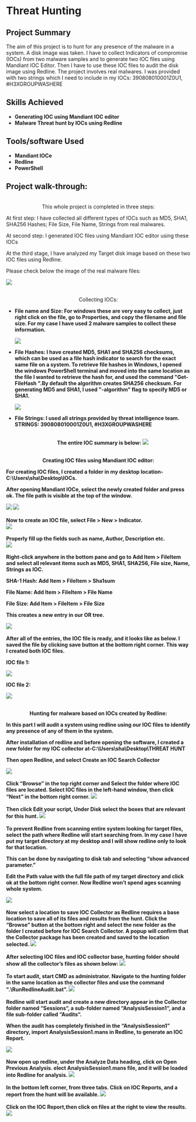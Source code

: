 <h1>Threat Hunting</h1>


<h2>Project Summary</h2>

The aim of this project is to hunt for any presence of the malware in a system. A disk image was taken. I have to collect Indicators of compromise (IOCs) from two malware samples and to generate two IOC files using Mandiant IOC Editor. Then I have to use these IOC files to audit the disk image using Redline. The project involves real malwares. I was provided with two strings which I need to include in my IOCs: 390808010001Z0U1, #H3XGROUPWASHERE


 

<h2>Skills Achieved</h2>

  - <b> Generating IOC using Mandiant IOC editor</b>
  - <b> Malware Threat hunt by IOCs using Redline</b>


<h2>Tools/software  Used </h2>

- <b> Mandiant IOCe</b>
- <b> Redline</b>
- <b> PowerShell</b>

<h2>Project walk-through:</h2>

<p align="center">
<br/>
This whole project is completed in three steps:

 At first step: I have collected all different types of IOCs such as  MD5, SHA1, SHA256 Hashes; File Size, File Name, Strings from real malwares.

 At second step: I generated IOC files using Mandiant IOC editor using these IOCs

 At the third stage, I have analyzed my Target disk image based on these two IOC files using Redline.

Please check below the image of the real malware files:  <br/>

<img src="https://github.com/msislam23/ThreatHunting/assets/157939065/30bcdeff-44eb-4119-880d-0302ef09ec82"/>
<br />

<p align="center">
<br />
Collecting IOCs:  <br/>

 - <b>File name and Size:
    For windows these are very easy to collect, just right click on the file, go to Properties, and copy the filename and file size. For my case I have used 2 malware samples to collect these information. <br />
    
    <img src="https://github.com/msislam23/ThreatHunting/assets/157939065/66ecec0c-03a4-4ef4-9eb7-730e657f328a"/>
    <br />
 - <b>File Hashes:
    I have created MD5, SHA1 and SHA256 checksums, which can be used as a file hash indicator to search for the exact same file on a system. To retrieve file hashes in Windows, I opened the windows PowerShell terminal and moved into     the same location as the file I  wanted to retrieve the hash for, and used the command "Get-FileHash <filename>".By default the algorithm creates SHA256 checksum. For generating MD5 and SHA1, I used "-algorithm" flag to specify      MD5 or SHA1. <br />
    
    <img src="https://github.com/msislam23/ThreatHunting/assets/157939065/2b7574cb-c195-40f4-b4d8-4f9f3c777604"/>
    <br />
 - <b>File Strings:
    I used all strings provided by threat intelligence team. 
    STRINGS: 390808010001Z0U1, #H3XGROUPWASHERE 
    <br />
    <p align="center">
    <br />
    The entire IOC summary is below: 
    <img src="https://github.com/msislam23/ThreatHunting/assets/157939065/ac42c058-c556-4f40-85b9-b852e5e5dc9b"/>
    <br />
 
<p align="center">
<br />
 Creating IOC files using Mandiant IOC editor: <br/>
 
 For creating IOC files, I created a folder in my desktop location-C:\Users\sha\Desktop\IOCs.

 After opening Mandiant IOCe, select the newly created folder and press ok. The file path is visible at the top of the window.

<img src="https://github.com/msislam23/ThreatHunting/assets/157939065/0eb4046d-df64-41cd-ba6d-e40438d8ef84"/>


<img src="https://github.com/msislam23/ThreatHunting/assets/157939065/caa21d62-ca8a-45a6-9d4c-eb7993d632bf"/>
<br />
<br />
Now to create an IOC file, select File > New > Indicator.<br/>

<img src="https://github.com/msislam23/ThreatHunting/assets/157939065/f09c52a7-8038-45f3-b833-9a831d9094ee"/>
<br />
<br />
Properly fill up the fields such as name, Author, Description etc.<br/>

<img src="https://github.com/msislam23/ThreatHunting/assets/157939065/6d80cb2e-b311-4486-8a65-a416d2684cf5"/>
<br />
<br />
Right-click anywhere in the bottom pane and go to Add Item > FileItem and select all relevant items such as MD5, SHA1, SHA256, File size, Name, Strings as IOC.

 
 SHA-1 Hash: Add Item > FileItem > Sha1sum
 
 File Name: Add Item > FileItem > File Name
 
 File Size: Add Item > FileItem > File Size

This creates a new entry in our OR tree.

<img src="https://github.com/msislam23/ThreatHunting/assets/157939065/587ce830-cf23-4da4-b164-cb81fe50ba30"/>

<br />
<br />
After all of the entries, the IOC file is ready, and it looks like as below. I saved the file by clicking save button at the bottom right corner. This way I created both IOC files.

IOC file 1:

<img src="https://github.com/msislam23/ThreatHunting/assets/157939065/6fac6762-0cc5-4320-88f3-00e4569ea283"/>

IOC file 2:

<img src="https://github.com/msislam23/ThreatHunting/assets/157939065/63421d0e-e3fc-4dc7-998a-c286871df6cd"/>
<br />

<p align="center">
<br />
 Hunting for malware based on IOCs created by Redline: <br/>
 
 In this part I will audit a system using redline using our IOC files to identify any presence of any of them in the system.

 After installation of redline and before opening the software, I created a new folder for my IOC collector at-C:\Users\sha\Desktop\THREAT HUNT

 Then open Redline, and select Create an IOC Search Collector

<img src="https://github.com/msislam23/ThreatHunting/assets/157939065/35b42a8b-0b20-4c30-8013-790b6ea7a43e"/>

<br />
<br />
Click “Browse” in the top right corner and Select the folder where IOC files are located. Select IOC files in the left-hand window, then click “Next” in the bottom right corner.

<img src="https://github.com/msislam23/ThreatHunting/assets/157939065/4bd8b0ef-c5d8-45e9-8fbc-12c6bae1be99"/>
<br />

<br />
Then click Edit your script, Under Disk select the boxes that are relevant for this hunt.

<img src="https://github.com/msislam23/ThreatHunting/assets/157939065/49f73080-1829-45d8-8b3f-c0f2da455800"/>
<br />

<br />
To prevent Redline from scanning entire system looking for target files, select the path where Redline will start searching from. In my case I have put my target directory at my desktop and I will show redline only to look for that location. 

This can be done by navigating to disk tab and selecting “show advanced parameter.”

Edit the Path value with the full file path of my target directory and click ok at the bottom right corner. Now Redline won’t spend ages scanning whole system.

<img src="https://github.com/msislam23/ThreatHunting/assets/157939065/1e5e3e5f-cf1e-4987-ae22-5ea8fdd4de5c"/>
<br />

<br />
Now select a location to save IOC Collector as Redline requires a base location to save all of its files and results from the hunt. Click the “Browse” button at the bottom right and select the new folder as the folder I created before for IOC Search Collector. A popup will confirm that the Collector package has been created and saved to the location selected.

<img src="https://github.com/msislam23/ThreatHunting/assets/157939065/398c90e7-c483-457d-90d2-5aee0a078f89"/>
<br />

<br />
After selecting IOC files and IOC collector base, hunting folder should show all the collector’s files as shown below:

<img src="https://github.com/msislam23/ThreatHunting/assets/157939065/a7668f53-2088-4f79-8021-4d1cfd38254e"/>
<br />

<br />
To start audit, start CMD as administrator. Navigate to the hunting folder in the same location as the collector files and use the command ".\RunRedlineAudit.bat".

<img src="https://github.com/msislam23/ThreatHunting/assets/157939065/16861199-600b-4a33-9245-24d7636f01c7"/>
<br />

<br />
Redline will start audit and create a new directory appear in the Collector folder named “Sessions“, a sub-folder named “AnalysisSession1“, and a file sub-folder called “Audits“.

When the audit has completely finished in the “AnalysisSession1” directory, import AnalysisSession1.mans in Redline, to generate an IOC Report.

<img src="https://github.com/msislam23/ThreatHunting/assets/157939065/ccec43e1-35af-4a61-aba8-d990f2f0ef73"/>
<br />

<br />
Now open up redline, under the Analyze Data heading, click on Open Previous Analysis. elect AnalysisSession1.mans file, and it will be loaded into Redline for analysis.

<img src="https://github.com/msislam23/ThreatHunting/assets/157939065/7c2b3977-91fc-4947-aff3-001062f9c7bf"/>
<br />

<br />
In the bottom left corner, from three tabs. Click on IOC Reports, and a report from the hunt will be available. 

<img src="https://github.com/msislam23/ThreatHunting/assets/157939065/5e85f64e-caf4-4e9c-be17-0cf0d64cb0fc"/>
<br />

<br />
Click on the IOC Report,then click on files at the right to view the results.

<img src="https://github.com/msislam23/ThreatHunting/assets/157939065/51fde45d-ab40-4cdd-b967-137148b47615"/>
<br />
</p>

<!--
 ```diff
- text in red
+ text in green
! text in orange
# text in gray
@@ text in purple (and bold)@@
```
--!>
